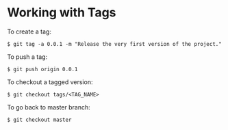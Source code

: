 # Working with Tags

To create a tag:

```console
$ git tag -a 0.0.1 -m "Release the very first version of the project."
```

To push a tag:

```console
$ git push origin 0.0.1
```

To checkout a tagged version:

```console
$ git checkout tags/<TAG_NAME>
```

To go back to master branch:

```console
$ git checkout master
```
